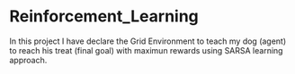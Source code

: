# Reinforcement_Learning

In this project I have declare the Grid Environment to teach my dog (agent) to reach his treat (final goal) with maximun rewards using SARSA learning approach.
